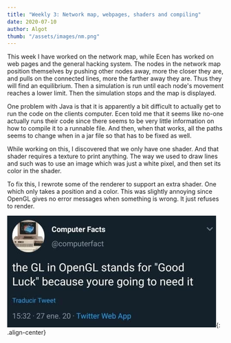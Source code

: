 ```yaml
---
title: "Weekly 3: Network map, webpages, shaders and compiling"
date: 2020-07-10
author: Algot
thumb: "/assets/images/nm.png"
---
```



This week I have worked on the network map, while Ecen has worked on web pages and the general hacking system. The nodes in the network map position themselves by pushing other nodes away, more the closer they are, and pulls on the connected lines, more the farther away they are. Thus they will find an equilibrium. Then a simulation is run until each node's movement reaches a lower limit. Then the simulation stops and the map is displayed.

One problem with Java is that it is apparently a bit difficult to actually get to run the code on the clients computer. Ecen told me that it seems like no-one actually runs their code since there seems to be very little information on how to compile it to a runnable file. And then, when that works, all the paths seems to change when in a jar file so that has to be fixed as well.

While working on this, I discovered that we only have one shader. And that shader requires a texture to print anything. The way we used to draw lines and such was to use an image which was just a white pixel, and then set its color in the shader.

To fix this, I rewrote some of the renderer to support an extra shader. One which only takes a position and a color. This was slightly annoying since OpenGL gives no error messages when something is wrong. It just refuses to render.

![OpenGL](/assets/images/opengl.jpg){: .align-center}
